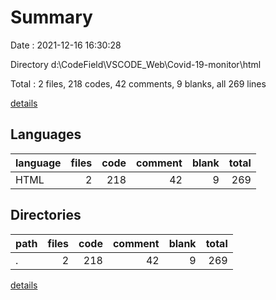 # Summary

Date : 2021-12-16 16:30:28

Directory d:\CodeField\VSCODE_Web\Covid-19-monitor\html

Total : 2 files,  218 codes, 42 comments, 9 blanks, all 269 lines

[details](details.md)

## Languages
| language | files | code | comment | blank | total |
| :--- | ---: | ---: | ---: | ---: | ---: |
| HTML | 2 | 218 | 42 | 9 | 269 |

## Directories
| path | files | code | comment | blank | total |
| :--- | ---: | ---: | ---: | ---: | ---: |
| . | 2 | 218 | 42 | 9 | 269 |

[details](details.md)